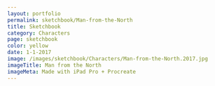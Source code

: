 ```yaml
---
layout: portfolio
permalink: sketchbook/Man-from-the-North
title: Sketchbook
category: Characters
page: sketchbook
color: yellow
date: 1-1-2017
image: /images/sketchbook/Characters/Man-from-the-North.2017.jpg
imageTitle: Man from the North
imageMeta: Made with iPad Pro + Procreate
---
```

